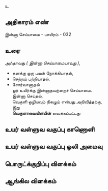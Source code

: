 உ


## அதிகாரம் எண்

இன்னா செய்யாமை - பாயிரம் - 032

## உரை

அஃதாவது _( இன்னா செய்யாமையாவது )_,  

* தனக்கு ஒரு பயன் நோக்கியாதல்,  
* செற்றம் பற்றியாதல்.  
* சோர்வானாதல்  
ஓர் உயிர்க்கு இன்னாதவற்றைச் செய்யாமை.  
இன்னா செய்தல்,  
வெகுளி ஒழியவும் நிகழும் என்பது அறிவித்தற்கு,  
இது  
**வெகுளாமையின்பின்** வைக்கப்பட்டது

## உயர் வள்ளுவ வகுப்பு காணொளி


## உயர் வள்ளுவ வகுப்பு ஒலி அமைவு 


## பொருட்க்குறிப்பு விளக்கம்


## ஆங்கில விளக்கம்

